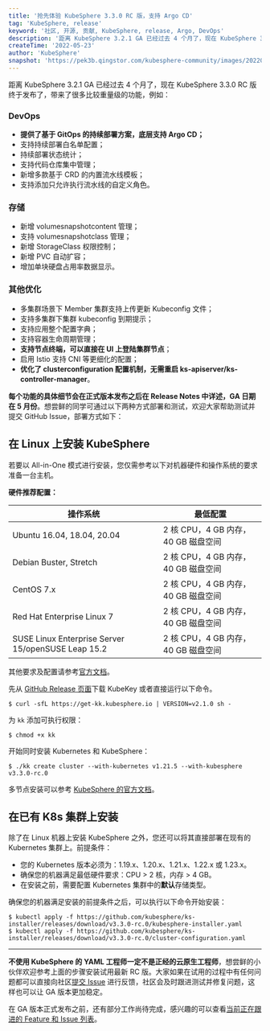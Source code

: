 ```yaml
---
title: '抢先体验 KubeSphere 3.3.0 RC 版，支持 Argo CD'
tag: 'KubeSphere, release'
keyword: '社区, 开源, 贡献, KubeSphere, release, Argo, DevOps'
description: '距离 KubeSphere 3.2.1 GA 已经过去 4 个月了，现在 KubeSphere 3.3.0 RC 版终于发布了，带来了很多比较重量级的功能，欢迎下载试用。'
createTime: '2022-05-23'
author: 'KubeSphere'
snapshot: 'https://pek3b.qingstor.com/kubesphere-community/images/202205232124305.png'
---
```


距离 KubeSphere 3.2.1 GA 已经过去 4 个月了，现在 KubeSphere 3.3.0 RC 版终于发布了，带来了很多比较重量级的功能，例如：

### DevOps

- **提供了基于 GitOps 的持续部署方案，底层支持 Argo CD；**
- 支持持续部署白名单配置；
- 持续部署状态统计；
- 支持代码仓库集中管理；
- 新增多款基于 CRD 的内置流水线模板；
- 支持添加只允许执行流水线的自定义角色。

### 存储

- 新增 volumesnapshotcontent 管理；
- 支持 volumesnapshotclass 管理；
- 新增 StorageClass 权限控制；
- 新增 PVC 自动扩容；
- 增加单块硬盘占用率数据显示。

### 其他优化

- 多集群场景下 Member 集群支持上传更新 Kubeconfig 文件；
- 支持多集群下集群 kubeconfig 到期提示；
- 支持应用整个配置字典；
- 支持容器生命周期管理；
- **支持节点终端，可以直接在 UI 上登陆集群节点**；
- 启用 Istio 支持 CNI 等更细化的配置；
- **优化了 clusterconfiguration 配置机制，无需重启 ks-apiserver/ks-controller-manager**。

**每个功能的具体细节会在正式版本发布之后在 Release Notes 中详述，GA 日期在 5 月份**。想尝鲜的同学可通过以下两种方式部署和测试，欢迎大家帮助测试并提交 GitHub Issue，部署方式如下：

## 在 Linux 上安装 KubeSphere

若要以 All-in-One 模式进行安装，您仅需参考以下对机器硬件和操作系统的要求准备一台主机。

**硬件推荐配置：**

| 操作系统                                           | 最低配置                            |
| -------------------------------------------------- | ----------------------------------- |
| Ubuntu 16.04, 18.04, 20.04                                | 2 核 CPU，4 GB 内存，40 GB 磁盘空间 |
| Debian Buster, Stretch                             | 2 核 CPU，4 GB 内存，40 GB 磁盘空间 |
| CentOS 7.x                                         | 2 核 CPU，4 GB 内存，40 GB 磁盘空间 |
| Red Hat Enterprise Linux 7                         | 2 核 CPU，4 GB 内存，40 GB 磁盘空间 |
| SUSE Linux Enterprise Server 15/openSUSE Leap 15.2 | 2 核 CPU，4 GB 内存，40 GB 磁盘空间 |

其他要求及配置请参考[官方文档](https://kubesphere.com.cn/docs/quick-start/all-in-one-on-linux/)。

先从 [GitHub Release 页面](https://github.com/kubesphere/kubekey/releases/tag/v2.1.0)下载 KubeKey 或者直接运行以下命令。

```
$ curl -sfL https://get-kk.kubesphere.io | VERSION=v2.1.0 sh -
```

为 `kk` 添加可执行权限：

```
$ chmod +x kk
```

开始同时安装 Kubernetes 和 KubeSphere：

```
$ ./kk create cluster --with-kubernetes v1.21.5 --with-kubesphere v3.3.0-rc.0
```

多节点安装可以参考 [KubeSphere 的官方文档](https://kubesphere.com.cn/docs/installing-on-linux/introduction/multioverview/)。

## 在已有 K8s 集群上安装

除了在 Linux 机器上安装 KubeSphere 之外，您还可以将其直接部署在现有的 Kubernetes 集群上。前提条件：

- 您的 Kubernetes 版本必须为：1.19.x、1.20.x、1.21.x、1.22.x 或 1.23.x。
- 确保您的机器满足最低硬件要求：CPU > 2 核，内存 > 4 GB。
- 在安装之前，需要配置 Kubernetes 集群中的**默认**存储类型。

确保您的机器满足安装的前提条件之后，可以执行以下命令开始安装：

```
$ kubectl apply -f https://github.com/kubesphere/ks-installer/releases/download/v3.3.0-rc.0/kubesphere-installer.yaml
$ kubectl apply -f https://github.com/kubesphere/ks-installer/releases/download/v3.3.0-rc.0/cluster-configuration.yaml
```

----

**不使用 KubeSphere 的 YAML 工程师一定不是正经的云原生工程师**，想尝鲜的小伙伴欢迎参考上面的步骤安装试用最新 RC 版。大家如果在试用的过程中有任何问题都可以直接向社区[提交 Issue](https://github.com/kubesphere/kubesphere/issues/new/choose) 进行反馈，社区会及时跟进测试并修复问题，这样也可以让 GA 版本更加稳定。

在 GA 版本正式发布之前，还有部分工作尚待完成，感兴趣的可以查看[当前正在跟进的 Feature 和 Issue 列表](https://github.com/orgs/kubesphere/projects/6)。